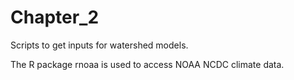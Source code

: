 # Chapter_2
Scripts to get inputs for watershed models.

The R package rnoaa is used to access NOAA NCDC climate data.
